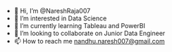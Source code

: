 - 👋 Hi, I’m @NareshRaja007
- 👀 I’m interested in Data Science
- 🌱 I’m currently learning Tableau and PowerBI
- 💞️ I’m looking to collaborate on Junior Data Engineer
- 📫 How to reach me nandhu.naresh007@gmail.com

<!---
NareshRaja007/NareshRaja007 is a ✨ special ✨ repository because its `README.md` (this file) appears on your GitHub profile.
You can click the Preview link to take a look at your changes.
--->
